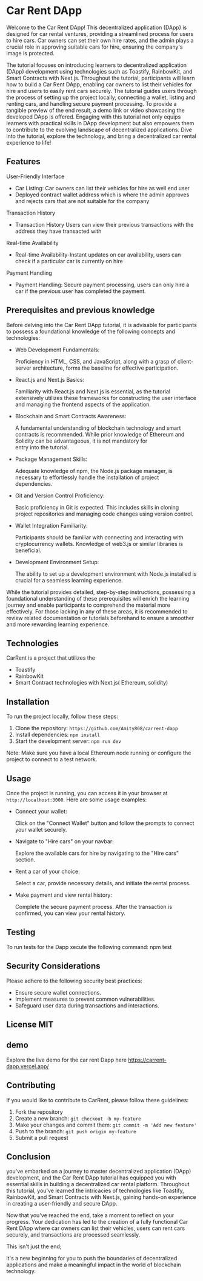 # Car Rent DApp 

Welcome to the Car Rent DApp! This decentralized application (DApp) is designed for car rental ventures, providing a streamlined process for users to hire cars. Car owners can set their own hire rates, and the admin plays a crucial role in approving suitable cars for hire, ensuring the company's image is protected.

The tutorial focuses on introducing learners to decentralized application (DApp) development using technologies such as Toastify, RainbowKit, and Smart Contracts with Next.js. Throughout the tutorial, participants will learn how to build a Car Rent DApp, enabling car owners to list their vehicles for hire and users to easily rent cars securely. The tutorial guides users through the process of setting up the project locally, connecting a wallet, listing and renting cars, and handling secure payment processing. To provide a tangible preview of the end result, a demo link or video showcasing the developed DApp is offered. Engaging with this tutorial not only equips learners with practical skills in DApp development but also empowers them to contribute to the evolving landscape of decentralized applications. Dive into the tutorial, explore the technology, and bring a decentralized car rental experience to life!

## Features

 User-Friendly Interface
- Car Listing: Car owners can list their vehicles for hire as well end user
- Deployed contract wallet address which is where the admin approves and rejects cars that are not suitable for the company 

Transaction History
- Transaction History Users can view their previous transactions with the address they have transacted with 

Real-time Availability
- Real-time Availability-Instant updates on car availability, users can check if a particular car is currently on hire

Payment Handling
- Payment Handling: Secure payment processing, users can only hire a car if the previous user has completed the payment.

## Prerequisites and previous knowledge

Before delving into the Car Rent DApp tutorial, it is advisable for participants to possess a foundational knowledge of the following concepts and technologies:

- Web Development Fundamentals:

  Proficiency in HTML, CSS, and JavaScript, along with a grasp of client-server architecture, forms the baseline for effective participation.

- React.js and Next.js Basics:

  Familiarity with React.js and Next.js is essential, as the tutorial extensively utilizes these frameworks for constructing the user interface and managing the frontend aspects of the    application.

- Blockchain and Smart Contracts Awareness:

  A fundamental understanding of blockchain technology and smart contracts is recommended. While prior knowledge of Ethereum and Solidity can be advantageous, it is not mandatory for   
  entry into the tutorial.

- Package Management Skills:

  Adequate knowledge of npm, the Node.js package manager, is necessary to effortlessly handle the installation of project dependencies.
- Git and Version Control Proficiency:

  Basic proficiency in Git is expected. This includes skills in cloning project repositories and managing code changes using version control.

- Wallet Integration Familiarity:

  Participants should be familiar with connecting and interacting with cryptocurrency wallets. Knowledge of web3.js or similar libraries is beneficial.

- Development Environment Setup:

  The ability to set up a development environment with Node.js installed is crucial for a seamless learning experience.

While the tutorial provides detailed, step-by-step instructions, possessing a foundational understanding of these prerequisites will enrich the learning journey and enable participants to comprehend the material more effectively. For those lacking in any of these areas, it is recommended to review related documentation or tutorials beforehand to ensure a smoother and more rewarding learning experience.

## Technologies
CarRent is a project that utilizes the 
  - Toastify 
  - RainbowKit
  - Smart Contract technologies with Next.js( Ethereum, solidity)
  
## Installation

To run the project locally, follow these steps:

1. Clone the repository: `https://github.com/Amity808/carrent-dapp`
2. Install dependencies: `npm install`
3. Start the development server: `npm run dev`

Note: Make sure you have a local Ethereum node running or configure the project to connect to a test network.

## Usage

Once the project is running, you can access it in your browser at `http://localhost:3000`. Here are some usage examples:

- Connect your wallet:

  Click on the "Connect Wallet" button and follow the prompts to connect your wallet securely.
- Navigate to "Hire cars" on your navbar:

  Explore the available cars for hire by navigating to the "Hire cars" section.

- Rent a car of your choice:

  Select a car, provide necessary details, and initiate the rental process.

- Make payment and view rental history:

  Complete the secure payment process. After the transaction is confirmed, you can view your rental history.

## Testing 

To run tests for the Dapp xecute the following command:
      npm test 

## Security Considerations

Please adhere to the following security best practices:

- Ensure secure wallet connections.
- Implement measures to prevent common vulnerabilities.
- Safeguard user data during transactions and interactions.

## License MIT 

## demo
Explore the live demo for the car rent Dapp here https://carrent-dapp.vercel.app/


## Contributing

If you would like to contribute to CarRent, please follow these guidelines:

1. Fork the repository
2. Create a new branch: `git checkout -b my-feature`
3. Make your changes and commit them: `git commit -m 'Add new feature'`
4. Push to the branch: `git push origin my-feature`
5. Submit a pull request

## Conclusion 

you've embarked on a journey to master decentralized application (DApp) development, and the Car Rent DApp tutorial has equipped you with essential skills in building a decentralized car rental platform. Throughout this tutorial, you've learned the intricacies of technologies like Toastify, RainbowKit, and Smart Contracts with Next.js, gaining hands-on experience in creating a user-friendly and secure DApp.

Now that you've reached the end, take a moment to reflect on your progress. Your dedication has led to the creation of a fully functional Car Rent DApp where car owners can list their vehicles, users can rent cars securely, and transactions are processed seamlessly.

This isn't just the end; 

it's a new beginning for you to push the boundaries of decentralized applications and make a meaningful impact in the world of blockchain technology.

